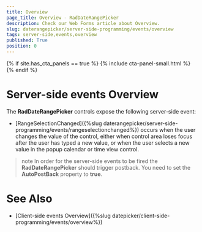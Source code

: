 ```yaml
---
title: Overview
page_title: Overview - RadDateRangePicker
description: Check our Web Forms article about Overview.
slug: daterangepicker/server-side-programming/events/overview
tags: server-side,events,overview
published: True
position: 0
---
```


{% if site.has_cta_panels == true %}
{% include cta-panel-small.html %}
{% endif %}

# Server-side events Overview

The **RadDateRangePicker** controls expose the following server-side event:

 * [RangeSelectionChanged]({%slug daterangepicker/server-side-programming/events/rangeselectionchanged%}) occurs when the user changes the value of the control, either when control area loses focus after the user has typed a new value, or when the user selects a new value in the popup calendar or time view control.


>note In order for the server-side events to be fired the **RadDateRangePicker** should trigger postback. You need to set the **AutoPostBack** property to **true**.
>


# See Also

 * [Client-side events Overview]({%slug datepicker/client-side-programming/events/overview%})
